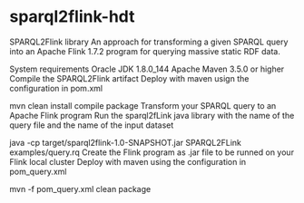 # sparql2flink-hdt

SPARQL2Flink library
An approach for transforming a given SPARQL query into an Apache Flink 1.7.2 program for querying massive static RDF data.

System requirements
Oracle JDK 1.8.0_144
Apache Maven 3.5.0 or higher
Compile the SPARQL2Flink artifact
Deploy with maven usign the configuration in pom.xml

mvn clean install compile package
Transform your SPARQL query to an Apache Flink program
Run the sparql2fLink java library with the name of the query file and the name of the input dataset

java -cp target/sparql2flink-1.0-SNAPSHOT.jar SPARQL2FLink examples/query.rq
Create the Flink program as .jar file to be runned on your Flink local cluster
Deploy with maven using the configuration in pom_query.xml

mvn -f pom_query.xml clean package
